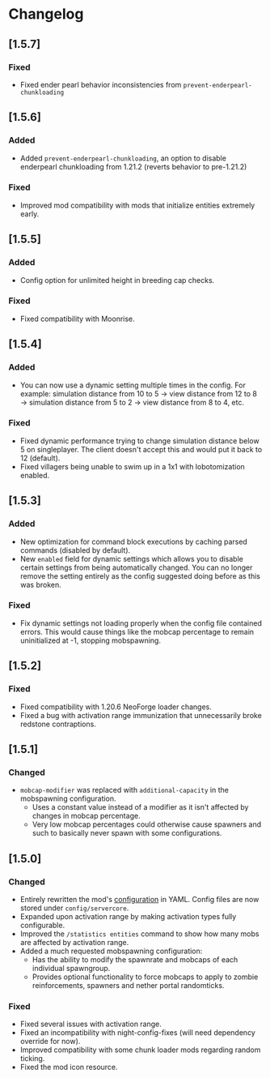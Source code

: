 # Changelog

## [1.5.7]

### Fixed
- Fixed ender pearl behavior inconsistencies from `prevent-enderpearl-chunkloading`

## [1.5.6]

### Added
- Added `prevent-enderpearl-chunkloading`, an option to disable enderpearl chunkloading from 1.21.2 (reverts behavior to pre-1.21.2)

### Fixed
- Improved mod compatibility with mods that initialize entities extremely early.

## [1.5.5]

### Added
- Config option for unlimited height in breeding cap checks.

### Fixed
- Fixed compatibility with Moonrise.

## [1.5.4]

### Added
- You can now use a dynamic setting multiple times in the config.
For example: simulation distance from 10 to 5 → view distance from 12 to 8 → simulation distance from 5 to 2 → view distance from 8 to 4, etc.

### Fixed
- Fixed dynamic performance trying to change simulation distance below 5 on singleplayer. The client doesn't accept this and would put it back to 12 (default).
- Fixed villagers being unable to swim up in a 1x1 with lobotomization enabled.

## [1.5.3]

### Added
- New optimization for command block executions by caching parsed commands (disabled by default).
- New `enabled` field for dynamic settings which allows you to disable certain settings from being automatically changed.
You can no longer remove the setting entirely as the config suggested doing before as this was broken.

### Fixed
- Fix dynamic settings not loading properly when the config file contained errors.
This would cause things like the mobcap percentage to remain uninitialized at -1, stopping mobspawning.

## [1.5.2]

### Fixed
- Fixed compatibility with 1.20.6 NeoForge loader changes.
- Fixed a bug with activation range immunization that unnecessarily broke redstone contraptions.

## [1.5.1]

### Changed
- `mobcap-modifier` was replaced with `additional-capacity` in the mobspawning configuration.
  - Uses a constant value  instead of a modifier as it isn't affected by changes in mobcap percentage.
  - Very low mobcap percentages could otherwise cause spawners and such to basically never spawn with some configurations.

## [1.5.0]

### Changed
- Entirely rewritten the mod's [configuration](<https://github.com/Wesley1808/ServerCore/tree/v1.5.0/docs/config/DEFAULT.md>) in YAML. Config files are now stored under `config/servercore`.
- Expanded upon activation range by making activation types fully configurable.
- Improved the `/statistics entities` command to show how many mobs are affected by activation range.
- Added a much requested mobspawning configuration:
  - Has the ability to modify the spawnrate and mobcaps of each individual spawngroup.
  - Provides optional functionality to force mobcaps to apply to zombie reinforcements, spawners and nether portal randomticks.

### Fixed
- Fixed several issues with activation range.
- Fixed an incompatibility with night-config-fixes (will need dependency override for now).
- Improved compatibility with some chunk loader mods regarding random ticking.
- Fixed the mod icon resource.